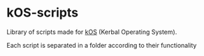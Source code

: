 # kOS-scripts
Library of scripts made for [kOS](https://github.com/KSP-KOS/KOS) (Kerbal Operating System).

Each script is separated in a folder according to their functionality
	 
